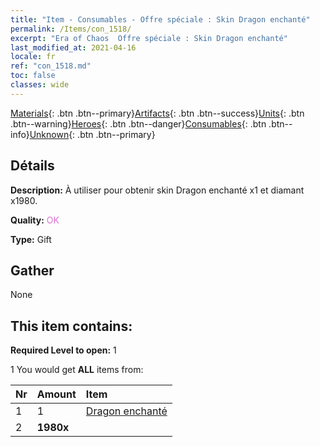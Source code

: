 ```yaml
---
title: "Item - Consumables - Offre spéciale : Skin Dragon enchanté"
permalink: /Items/con_1518/
excerpt: "Era of Chaos  Offre spéciale : Skin Dragon enchanté"
last_modified_at: 2021-04-16
locale: fr
ref: "con_1518.md"
toc: false
classes: wide
---
```

 [Materials](/fr/Items/){: .btn .btn--primary}[Artifacts](/fr/Items/Artifacts/){: .btn .btn--success}[Units](/fr/Items/Units/){: .btn .btn--warning}[Heroes](/fr/Items/Heroes/){: .btn .btn--danger}[Consumables](/fr/Items/Consumables/){: .btn .btn--info}[Unknown](/fr/Items/Unknown/){: .btn .btn--primary}

## Détails
 **Description:** À utiliser pour obtenir skin Dragon enchanté x1 et diamant x1980.

 **Quality:** <span style="color: #DA70D6">OK</span>

 **Type:** Gift

## Gather

  None

## This item contains:

 **Required Level to open:** 1

 1 You would get **ALL** items  from:

  | Nr | Amount |     Item    |
  |:---|:-------|:------------|
  | 1 | 1 | [Dragon enchanté](/fr/Items/con_1073/) |  | 
  | 2 |  **1980x** | <i class="fas fa-gem"/> |  | 
